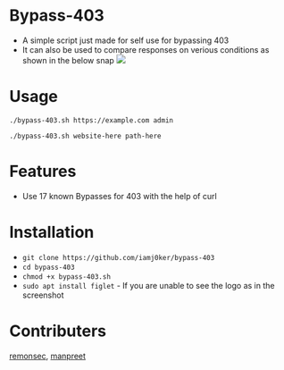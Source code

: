 # Bypass-403
- A simple script just made for self use for bypassing 403
- It can also be used to compare responses on verious conditions as shown in the below snap
![](responses.png)

# Usage
`./bypass-403.sh https://example.com admin`

`./bypass-403.sh website-here path-here`

# Features
- Use 17 known Bypasses for 403 with the help of curl

# Installation
   * `git clone https://github.com/iamj0ker/bypass-403`
   * `cd bypass-403`
   * `chmod +x bypass-403.sh`
   * `sudo apt install figlet`  - If you are unable to see the logo as in the screenshot
   
# Contributers
  [remonsec](https://github.com/remonsec),
  [manpreet](https://github.com/manpreet406)
